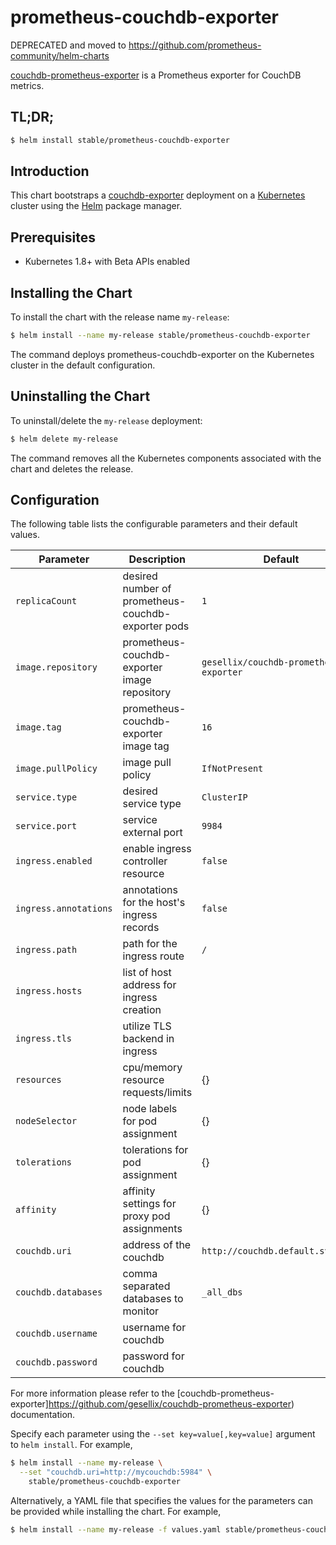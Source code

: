 # prometheus-couchdb-exporter

DEPRECATED and moved to <https://github.com/prometheus-community/helm-charts>

[couchdb-prometheus-exporter](https://github.com/gesellix/couchdb-prometheus-exporter) is a Prometheus exporter for CouchDB metrics.

## TL;DR;

```bash
$ helm install stable/prometheus-couchdb-exporter
```

## Introduction

This chart bootstraps a [couchdb-exporter](https://github.com/gesellix/couchdb-prometheus-exporter) deployment on a [Kubernetes](http://kubernetes.io) cluster using the [Helm](https://helm.sh) package manager.

## Prerequisites

- Kubernetes 1.8+ with Beta APIs enabled

## Installing the Chart

To install the chart with the release name `my-release`:

```bash
$ helm install --name my-release stable/prometheus-couchdb-exporter
```

The command deploys prometheus-couchdb-exporter on the Kubernetes cluster in the default configuration.

## Uninstalling the Chart

To uninstall/delete the `my-release` deployment:

```bash
$ helm delete my-release
```

The command removes all the Kubernetes components associated with the chart and deletes the release.

## Configuration

The following table lists the configurable parameters and their default values.

| Parameter              | Description                                         | Default                                 |
| ---------------------- | --------------------------------------------------- | --------------------------------------- |
| `replicaCount`         | desired number of prometheus-couchdb-exporter pods  | `1`                                     |
| `image.repository`     | prometheus-couchdb-exporter image repository        | `gesellix/couchdb-prometheus-exporter`  |
| `image.tag`            | prometheus-couchdb-exporter image tag               | `16`                                    |
| `image.pullPolicy`     | image pull policy                                   | `IfNotPresent`                          |
| `service.type`         | desired service type                                | `ClusterIP`                             |
| `service.port`         | service external port                               | `9984`                                  |
| `ingress.enabled`      | enable ingress controller resource                  | `false`                                 |
| `ingress.annotations`  | annotations for the host's ingress records          | `false`                                 |
| `ingress.path`         | path for the ingress route                          | `/`                                     |
| `ingress.hosts`        | list of host address for ingress creation           |                                         |
| `ingress.tls`          | utilize TLS backend in ingress                      |                                         |
| `resources`            | cpu/memory resource requests/limits                 | {}                                      |
| `nodeSelector`         | node labels for pod assignment                      | {}                                      |
| `tolerations`          | tolerations for pod assignment                      | {}                                      |
| `affinity`             | affinity settings for proxy pod assignments         | {}                                      |
| `couchdb.uri`          | address of the couchdb                              | `http://couchdb.default.svc:5984`       |
| `couchdb.databases`    | comma separated databases to monitor                | `_all_dbs`                              |
| `couchdb.username`     | username for couchdb                                |                                         |
| `couchdb.password`     | password for couchdb                                |                                         |


For more information please refer to the [couchdb-prometheus-exporter]https://github.com/gesellix/couchdb-prometheus-exporter) documentation.

Specify each parameter using the `--set key=value[,key=value]` argument to `helm install`. For example,

```bash
$ helm install --name my-release \
  --set "couchdb.uri=http://mycouchdb:5984" \
    stable/prometheus-couchdb-exporter
```

Alternatively, a YAML file that specifies the values for the parameters can be provided while installing the chart. For example,

```bash
$ helm install --name my-release -f values.yaml stable/prometheus-couchdb-exporter
```
